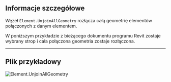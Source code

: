 ## Informacje szczegółowe
Węzeł `Element.UnjoinAllGeometry` rozłącza całą geometrię elementów połączonych z danym elementem.

W poniższym przykładzie z bieżącego dokumentu programu Revit zostaje wybrany strop i cała połączona geometria zostaje rozłączona.
___
## Plik przykładowy

![Element.UnjoinAllGeometry](./Revit.Elements.Element.UnjoinAllGeometry_img.jpg)
